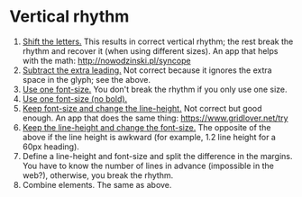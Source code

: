 # Vertical rhythm

1. [Shift the letters.](https://github.com/MarkosKon/vertical-rhythm/tree/shift) This results in correct vertical rhythm; the rest break the rhythm and recover it (when using different sizes). An app that helps with the math: http://nowodzinski.pl/syncope
2. [Subtract the extra leading.](https://github.com/MarkosKon/vertical-rhythm/tree/subtract-extra-lead) Not correct because it ignores the extra space in the glyph; see the above.
3. [Use one font-size.](https://github.com/MarkosKon/vertical-rhythm/tree/use-one-size) You don't break the rhythm if you only use one size.
4. [Use one font-size (no bold).](https://github.com/MarkosKon/vertical-rhythm/tree/use-one-size-book)
5. [Keep font-size and change the line-height.](https://github.com/MarkosKon/vertical-rhythm/tree/keep-size-change-line-height) Not correct but good enough. An app that does the same thing: https://www.gridlover.net/try
6. [Keep the line-height and change the font-size.](https://github.com/MarkosKon/vertical-rhythm/tree/keep-line-height-change-font-size) The opposite of the above if the line height is awkward (for example, 1.2 line height for a 60px heading).
7. Define a line-height and font-size and split the difference in the margins. You have to know the number of lines in advance (impossible in the web?), otherwise, you break the rhythm.
8. Combine elements. The same as above.
